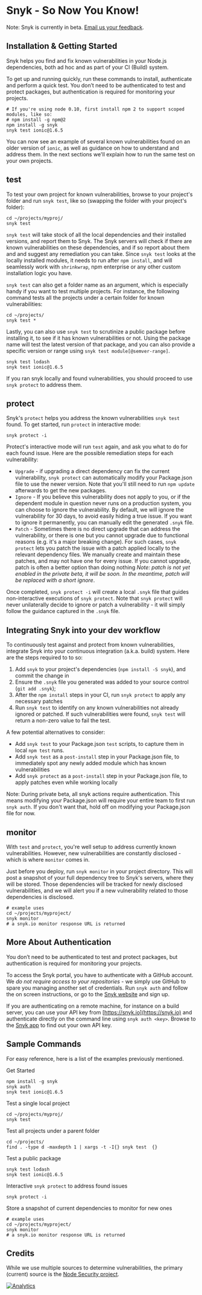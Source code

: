 # Snyk - So Now You Know!

Note: Snyk is currently in beta. [Email us your feedback](mailto:contact@snyk.io).

## Installation & Getting Started

Snyk helps you find and fix known vulnerabilities in your Node.js dependencies, both ad hoc and as part of your CI (Build) system.

To get up and running quickly, run these commands to install, authenticate and perform a quick test. You don’t need to be authenticated to test and protect packages, but authentication is required for monitoring your projects.
```shell
# If you're using node 0.10, first install npm 2 to support scoped modules, like so:
# npm install -g npm@2
npm install -g snyk
snyk test ionic@1.6.5
```

You can now see an example of several known vulnerabilities found on an older version of `ionic`, as well as guidance on how to understand and address them. In the next sections we'll explain how to run the same test on your own projects.

## test

To test your own project for known vulnerabilities, browse to your project's folder and run `snyk test`, like so (swapping the folder with your project's folder):
```shell
cd ~/projects/myproj/
snyk test
```

`snyk test` will take stock of all the local dependencies and their installed versions, and report them to Snyk. The Snyk servers will check if there are known vulnerabilities on these dependencies, and if so report about them and and suggest any remediation you can take. Since `snyk test` looks at the locally installed modules, it needs to run after `npm install`, and will seamlessly work with `shrinkwrap`, npm enterprise or any other custom installation logic you have.

`snyk test` can also get a folder name as an argument, which is especially handy if you want to test multiple projects. For instance, the following command tests all the projects under a certain folder for known vulnerabilities:
```shell
cd ~/projects/
snyk test *
```

Lastly, you can also use `snyk test` to scrutinize a public package before installing it, to see if it has known vulnerabilities or not. Using the package name will test the latest version of that package, and you can also provide a specific version or range using `snyk test module[@semver-range]`.
```shell
snyk test lodash
snyk test ionic@1.6.5
```

If you ran snyk locally and found vulnerabilities, you should proceed to use `snyk protect` to address them.

## protect

Snyk's `protect` helps you address the known vulnerabilities `snyk test` found.
To get started, run `protect` in interactive mode:
```shell
snyk protect -i
```

Protect's interactive mode will run `test` again, and ask you what to do for each found issue. Here are the possible remediation steps for each vulnerability:

- `Upgrade` - if upgrading a direct dependency can fix the current vulnerability, `snyk protect` can automatically modify your Package.json file to use the newer version. Note that you'll still need to run `npm update` afterwards to get the new packages.
- `Ignore` - If you believe this vulnerability does not apply to you, or if the dependent module in question never runs on a production system, you can choose to ignore the vulnerability. By default, we will ignore the vulnerability for 30 days, to avoid easily hiding a true issue. If you want to ignore it permanently, you can manually edit the generated `.snyk` file.
- `Patch` - Sometimes there is no direct upgrade that can address the vulnerability, or there is one but you cannot upgrade due to functional reasons (e.g. it's a major breaking change). For such cases, `snyk protect` lets you patch the issue with a patch applied locally to the relevant dependency files. We manually create and maintain these patches, and may not have one for every issue. If you cannot upgrade, patch is often a better option than doing nothing *Note: patch is not yet enabled in the private beta, it will be soon. In the meantime, patch will be replaced with a short ignore*.

Once completed, `snyk protect -i` will create a local `.snyk` file that guides non-interactive executions of `snyk protect`. Note that `snyk protect` will never unilaterally decide to ignore or patch a vulnerability - it will simply follow the guidance captured in the `.snyk` file.

## Integrating Snyk into your dev workflow

To continuously test against and protect from known vulnerabilities, integrate Snyk into your continuous integration (a.k.a. build) system. Here are the steps required to to so:

1. Add `snyk` to your project's dependencies (`npm install -S snyk`), and commit the change in
2. Ensure the `.snyk` file you generated was added to your source control (`git add .snyk`);
3. After the `npm install` steps in your CI, run `snyk protect` to apply any necessary patches
4. Run `snyk test` to identify on any known vulnerabilities not already ignored or patched. If such vulnerabilities were found, `snyk test` will return a non-zero value to fail the test.

A few potential alternatives to consider:
- Add `snyk test` to your Package.json `test` scripts, to capture them in local `npm test` runs.
- Add `snyk test` as a `post-install` step in your Package.json file, to immediately spot any newly added module which has known vulnerabilities
- Add `snyk protect` as a `post-install` step in your Package.json file, to apply patches even while working locally

Note: During private beta, all snyk actions require authentication. This means modifying your Package.json will require your entire team to first run `snyk auth`. If you don't want that, hold off on modifying your Package.json file for now.

## monitor

With `test` and `protect`, you're well setup to address currently known vulnerabilities. However, new vulnerabilities are constantly disclosed - which is where `monitor` comes in.

Just before you deploy, run `snyk monitor` in your project directory. This will post a snapshot of your full dependency tree to Snyk's servers, where they will be stored. Those dependencies will be tracked for newly disclosed vulnerabilities, and we will alert you if a new vulnerability related to those dependencies is disclosed.

```shell
# example uses
cd ~/projects/myproject/
snyk monitor
# a snyk.io monitor response URL is returned
```

## More About Authentication

You don’t need to be authenticated to test and protect packages, but authentication is required for monitoring your projects.

To access the Snyk portal,  you have to authenticate with a GitHub account. We *do not require access to your repositories* - we simply use GitHub to spare you managing another set of credentials. Run `snyk auth` and follow the on screen instructions, or go to the [Snyk website](https://.snyk.io/) and sign up.

If you are authenticating on a remote machine, for instance on a build server, you can use your API key from [https://snyk.io](https://snyk.io) and authenticate directly on the command line using `snyk auth <key>`. Browse to the [Snyk app](https://app.snyk.io/) to find out your own API key.

## Sample Commands

For easy reference, here is a list of the examples previously mentioned.

Get Started
```shell
npm install -g snyk
snyk auth
snyk test ionic@1.6.5
```
Test a single local project
```shell
cd ~/projects/myproj/
snyk test
```
Test all projects under a parent folder
```shell
cd ~/projects/
find . -type d -maxdepth 1 | xargs -t -I{} snyk test  {}
```
Test a public package
```shell
snyk test lodash
snyk test ionic@1.6.5
```
Interactive `snyk protect` to address found issues
```shell
snyk protect -i
```
Store a snapshot of current dependencies to monitor for new ones
```shell
# example uses
cd ~/projects/myproject/
snyk monitor
# a snyk.io monitor response URL is returned
```

## Credits

While we use multiple sources to determine vulnerabilities, the primary (current) source is the [Node Security project](http://nodesecurity.io).

[![Analytics](https://ga-beacon.appspot.com/UA-69111857-2/Snyk/snyk?pixel)](https://snyk.io/)
